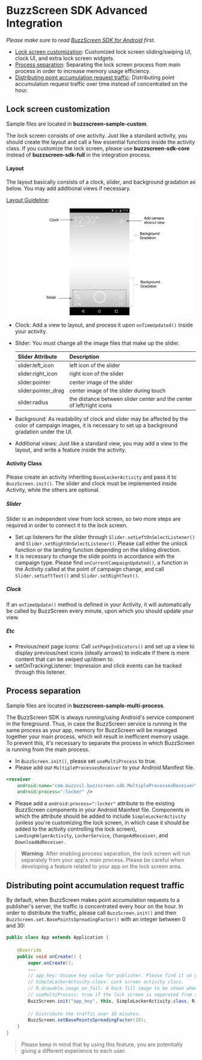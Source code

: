 # BuzzScreen SDK Advanced Integration
*Please make sure to read [BuzzScreen SDK for Android](README_EN.md) first.*
- [Lock screen customization](#lock-screen-customization): Customized lock screen sliding/swiping UI, clock UI, and extra lock screen widgets.
- [Process separation](#process-separation): Separating the lock screen process from main process in order to increase memory usage efficiency.
- [Distributing point accumulation request traffic](#distributing-point-accumulation-request-traffic): Distributing point accumulation request traffic over time instead of concentrated on the hour.

## Lock screen customization
Sample files are located in **buzzscreen-sample-custom**.

The lock screen consists of one activity. Just like a standard activity, you should create the layout and call a few essential functions inside the activity class. If you customize the lock screen, please use **buzzscreen-sdk-core** instead of **buzzscreen-sdk-full** in the integration process.

#### Layout
The layout basically consists of a clock, slider, and background gradation as below. You may add additional views if necessary.

[Layout Guideline](https://drive.google.com/file/d/0BxlsmkGYXVSyYUhDREkxYTl6STg/view?usp=sharing):

![Layout](layout.jpg)

- Clock: Add a view to layout, and process it upon `onTimeUpdated()` inside your activity.
- Slider: You must change all the image files that make up the slider.

    |Slider Attribute|Description|
    |--------|--------|
    |slider:left_icon|left icon of the slider|
    |slider:right_icon|right icon of the slider|
    |slider:pointer|center image of the slider|
    |slider:pointer_drag|center image of the slider during touch|
    |slider:radius|the distance between slider center and the center of left/right icons|

- Background: As readability of clock and slider may be affected by the color of campaign images, it is necessary to set up a background gradation under the UI.
- Additional views: Just like a standard view, you may add a view to the layout, and write a feature inside the activity.

#### Activity Class
Please create an activity inheriting `BaseLockerActivity` and pass it to `BuzzScreen.init()`. The slider and clock must be implemented inside Activity, while the others are optional.

##### Slider
Slider is an independent view from lock screen, so two more steps are required in order to connect it to the lock screen.

- Set up listeners for the slider through `Slider.setLeftOnSelectListener()` and `Slider.setRightOnSelectListener()`. Please call either the unlock function or the landing function depending on the sliding direction. 
- It is necessary to change the slide points in accordance with the campaign type. Please find `onCurrentCampaignUpdated()`, a function in the Activity called at the point of campaign change, and call `Slider.setLeftText()` and `Slider.setRightText()`.

##### Clock
If an `onTimeUpdate()` method is defined in your Activity, it will automatically be called by BuzzScreen every minute, upon which you should update your view.

##### Etc
- Previous/next page icons: Call `setPageIndicators()` and set up a view to display previous/next icons (ideally arrows) to indicate if there is more content that can be swiped up/down to.
- setOnTrackingListener: Impression and click events can be tracked through this listener.

## Process separation
Sample files are located in **buzzscreen-sample-multi-process**.

The BuzzScreen SDK is always running/using Android's service component in the foreground. Thus, in case the BuzzScreen service is running in the same process as your app, memory for BuzzScreen will be managed together your main process, which will result in inefficient memory usage. To prevent this, it's necessary to separate the process in which BuzzScreen is running from the main process.

- In `BuzzScreen.init()`, please set `useMultiProcess` to true.
- Please add our `MultipleProcessesReceiver` to your Android Manifest file.
```xml
<receiver
    android:name="com.buzzvil.buzzscreen.sdk.MultipleProcessesReceiver"
    android:process=":locker" />
```
- Please add a `android:process=":locker"` attribute to the existing BuzzScreen components in your Android Mainfest file. Components in which the attribute should be added to include `SimpleLockerActivity` (unless you're customizing the lock screen, in which case it should be added to the activity controlling the lock screen), `LandingHelperActivity`, `LockerService`, `ChangeAdReceiver`, and `DownloadAdReceiver`.

> **Warning**: After enabling process separation, the lock screen will run separately from your app's main process. Please be careful when developing a feature related to your app on the lock screen area.


## Distributing point accumulation request traffic
By default, when BuzzScreen makes point accumulation requests to a publisher's server, the traffic is concentrated every hour on the hour. In order to distribute the traffic, please call `BuzzScreen.init()` and then `BuzzScreen.set.BasePointsSpreadingFactor()` with an integer between 0 and 30:

```java
public class App extends Application {

    @Override
    public void onCreate() {
        super.onCreate();
        ...
        // app_key: Unique key value for publisher. Please find it on your BuzzScreen dashboard.
        // SimpleLockerActivity.class: Lock screen activity class.
        // R.drawable.image_on_fail: A back fill image to be shown when a network error occurs or there is no campaign available.
        // useMultiProcess: true if the lock screen is separated from the main process, otherwise false.
        BuzzScreen.init("app_key", this, SimpleLockerActivity.class, R.drawable.image_on_fail, false);
        
        // Distribute the traffic over 10 minutes.
        BuzzScreen.setBasePointsSpreadingFactor(10);
    }
}
```

> Please keep in mind that by using this feature, you are potentially giving a different experience to each user.
